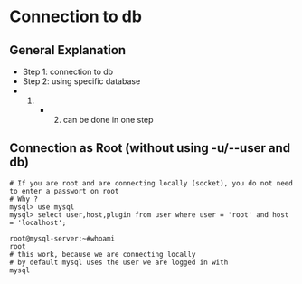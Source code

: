 # Connection to db 

## General Explanation 

 * Step 1: connection to db 
 * Step 2: using specific database 
 * 1. + 2. can be done in one step 
 
## Connection as Root (without using -u/--user and db) 

```
# If you are root and are connecting locally (socket), you do not need to enter a passwort on root
# Why ? 
mysql> use mysql
mysql> select user,host,plugin from user where user = 'root' and host = 'localhost';
```
```
root@mysql-server:~#whoami 
root 
# this work, because we are connecting locally
# by default mysql uses the user we are logged in with 
mysql 
```


